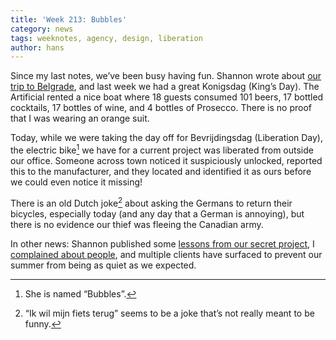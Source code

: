 ```yaml
---
title: 'Week 213: Bubbles'
category: news
tags: weeknotes, agency, design, liberation
author: hans
---
```


Since my last notes, we’ve been busy having fun. Shannon wrote about [our trip to Belgrade](http://theartificial.nl/blog/2017/04/24/resonate.html), and last week we had a great Konigsdag (King’s Day). The Artificial rented a nice boat where 18 guests consumed 101 beers, 17 bottled cocktails, 17 bottles of wine, and 4 bottles of Prosecco. There is no proof that I was wearing an orange suit.

Today, while we were taking the day off for Bevrijdingsdag (Liberation Day), the electric bike[^1] we have for a current project was liberated from outside our office. Someone across town noticed it suspiciously unlocked, reported this to the manufacturer, and they located and identified it as ours before we could even notice it missing!

There is an old Dutch joke[^2] about asking the Germans to return their bicycles, especially today (and any day that a German is annoying), but there is no evidence our thief was fleeing the Canadian army.

In other news: Shannon published some [lessons from our secret project](https://medium.com/the-artificial/join-the-conversational-interface-e93b727c8b9c), I [complained about people](http://hans.gerwitz.com/2017/05/01/boys.html), and multiple clients have surfaced to prevent our summer from being as quiet as we expected.

[^1]:	She is named “Bubbles”.

[^2]:	“Ik wil mijn fiets terug” seems to be a joke that’s not really meant to be funny.
